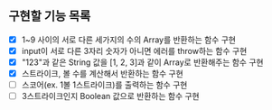 ## 구현할 기능 목록

- [x] 1~9 사이의 서로 다른 세가지의 수의 Array를 반환하는 함수 구현
- [x] input이 서로 다른 3자리 숫자가 아니면 에러를 throw하는 함수 구현
- [x] "123"과 같은 String 값을 [1, 2, 3]과 같이 Array로 반환해주는 함수 구현
- [x] 스트라이크, 볼 수를 계산해서 반환하는 함수 구현
- [ ] 스코어(ex. 1볼 1스트라이크)를 출력하는 함수 구현
- [ ] 3스트라이크인지 Boolean 값으로 반환하는 함수 구현
